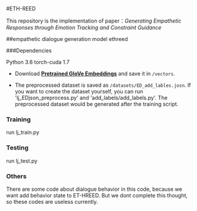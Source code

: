 #ETH-REED

This repository is the implementation of paper：*Generating Empathetic Responses through Emotion Tracking and Constraint Guidance*

##empathetic dialogue generation model ethreed

###Dependencies

Python 3.6 
torch-cuda 1.7

* Download  [**Pretrained GloVe Embeddings**](http://nlp.stanford.edu/data/glove.6B.zip) and save it in `/vectors`.

* The preprocessed dataset is saved as `/datasets/ED_add_lables.josn`. If you want to create the dataset yourself, you can run 'lj_EDjson_preprocess.py' and 'add_labels/add_labels.py'. The preprocessed dataset would be generated after the training script.

### Training

run lj_train.py

### Testing

run lj_test.py

### Others

There are some code about dialogue behavior in this code, because we want add behavior state to ET-HREED. But we dont complete this thought, so these codes are useless currently.

